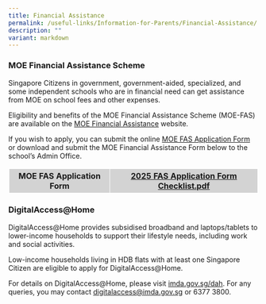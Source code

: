 ```yaml
---
title: Financial Assistance
permalink: /useful-links/Information-for-Parents/Financial-Assistance/
description: ""
variant: markdown
---
```

### MOE Financial Assistance Scheme

Singapore Citizens in government, government-aided, specialized, and some independent schools who are in financial need can get assistance from MOE on school fees and other expenses.

Eligibility and benefits of the MOE Financial Assistance Scheme (MOE-FAS) are available on the [MOE Financial Assistance](https://www.moe.gov.sg/financial-matters/financial-assistance) website.

If you wish to apply, you can submit the online [MOE FAS Application Form](https://form.gov.sg/6666a548f71e023bcbe7c9b7) or download and submit the MOE Financial Assistance Form below to the school’s Admin Office.

<style>
table, th, td {
  border: 1px solid white;
  border-collapse: collapse;
}
th, td {
  background-color: #D3D3D3;
}
</style>

<table style="width:100%">
  <tbody><tr>
    <th>MOE FAS Application Form</th>
    <th><a href="/files/Information%20for%20Parents/2025%20moe%20fas%20application%20form.pdf">2025 FAS Application Form Checklist.pdf</a></th>
  </tr>
</tbody></table>

### DigitalAccess@Home

DigitalAccess@Home provides subsidised broadband and laptops/tablets to lower-income households to support their lifestyle needs, including work and social activities.

Low-income households living in HDB flats with at least one Singapore Citizen are eligible to apply for DigitalAccess@Home.

For details on DigitalAccess@Home, please visit [imda.gov.sg/dah](https://www.imda.gov.sg/how-we-can-help/digital-access-at-home). For any queries, you may contact digitalaccess@imda.gov.sg or 6377 3800.